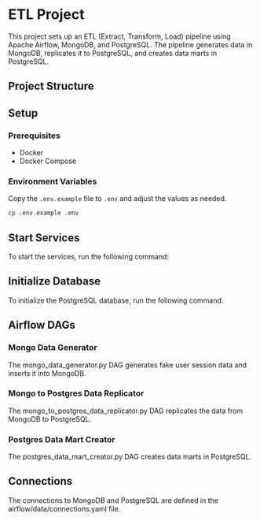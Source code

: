 # ETL Project

This project sets up an ETL (Extract, Transform, Load) pipeline using Apache Airflow, MongoDB, and PostgreSQL. The pipeline generates data in MongoDB, replicates it to PostgreSQL, and creates data marts in PostgreSQL.

## Project Structure

## Setup

### Prerequisites

- Docker
- Docker Compose

### Environment Variables

Copy the `.env.example` file to `.env` and adjust the values as needed.

```sh
cp .env.example .env
```

## Start Services
To start the services, run the following command:

## Initialize Database
To initialize the PostgreSQL database, run the following command:

## Airflow DAGs

### Mongo Data Generator
The mongo_data_generator.py DAG generates fake user session data and inserts it into MongoDB.

### Mongo to Postgres Data Replicator
The mongo_to_postgres_data_replicator.py DAG replicates the data from MongoDB to PostgreSQL.

### Postgres Data Mart Creator
The postgres_data_mart_creator.py DAG creates data marts in PostgreSQL.

## Connections
The connections to MongoDB and PostgreSQL are defined in the airflow/data/connections.yaml file.
